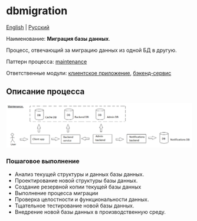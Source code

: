 # dbmigration

[English](dbmigration.md) | [Русский](dbmigration.ru.md)

Наименование: **Миграция базы данных**.

Процесс, отвечающий за миграцию данных из одной БД в другую.

Паттерн процесса: [maintenance](../../processpatterns/maintenance.ru.md)

Ответственные модули: [клиентское приложение](../../frontend/adminclient.ru.md), [бэкенд-сервис](../../backend/adminbackend.ru.md)

## Описание процесса

![maintenance_overall](../../img/maintenance_overall.png)

### Пошаговое выполнение

- Анализ текущей структуры и данных базы данных.
- Проектирование новой структуры базы данных.
- Создание резервной копии текущей базы данных
- Выполнение процесса миграции
- Проверка целостности и функциональности данных.
- Тщательное тестирование новой базы данных.
- Внедрение новой базы данных в производственную среду.
